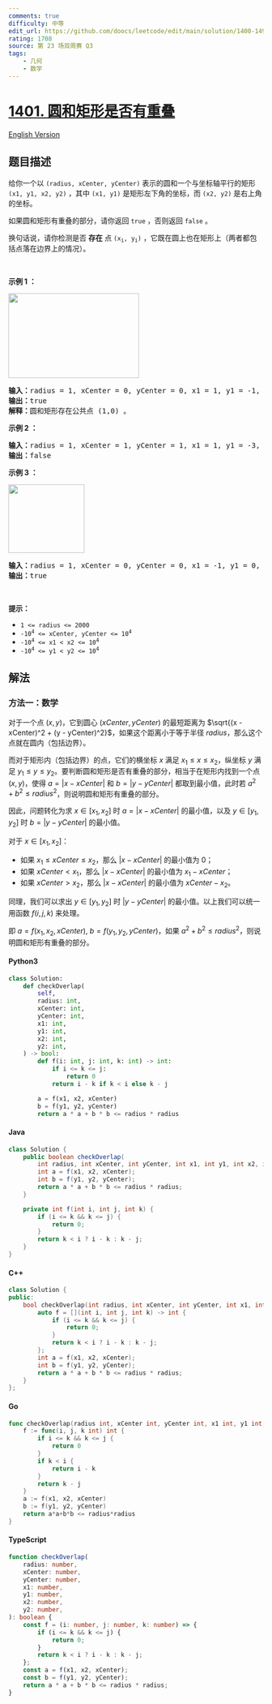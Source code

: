 ```yaml
---
comments: true
difficulty: 中等
edit_url: https://github.com/doocs/leetcode/edit/main/solution/1400-1499/1401.Circle%20and%20Rectangle%20Overlapping/README.md
rating: 1708
source: 第 23 场双周赛 Q3
tags:
    - 几何
    - 数学
---
```


<!-- problem:start -->

# [1401. 圆和矩形是否有重叠](https://leetcode.cn/problems/circle-and-rectangle-overlapping)

[English Version](/solution/1400-1499/1401.Circle%20and%20Rectangle%20Overlapping/README_EN.md)

## 题目描述

<!-- description:start -->

<p>给你一个以 <code>(radius, xCenter, yCenter)</code> 表示的圆和一个与坐标轴平行的矩形 <code>(x1, y1, x2, y2)</code> ，其中 <code>(x1, y1)</code> 是矩形左下角的坐标，而 <code>(x2, y2)</code> 是右上角的坐标。</p>

<p>如果圆和矩形有重叠的部分，请你返回 <code>true</code> ，否则返回 <code>false</code>&nbsp;。</p>

<p>换句话说，请你检测是否 <strong>存在</strong> 点 <code>(x<sub>i</sub>, y<sub>i</sub>)</code> ，它既在圆上也在矩形上（两者都包括点落在边界上的情况）。</p>

<p>&nbsp;</p>

<p><strong class="example">示例 1 ：</strong></p>
<img alt="" src="https://fastly.jsdelivr.net/gh/doocs/leetcode@main/solution/1400-1499/1401.Circle%20and%20Rectangle%20Overlapping/images/sample_4_1728.png" style="width: 258px; height: 167px;" />
<pre>
<strong>输入：</strong>radius = 1, xCenter = 0, yCenter = 0, x1 = 1, y1 = -1, x2 = 3, y2 = 1
<strong>输出：</strong>true
<strong>解释：</strong>圆和矩形存在公共点 (1,0) 。
</pre>

<p><strong class="example">示例 2 ：</strong></p>

<pre>
<strong>输入：</strong>radius = 1, xCenter = 1, yCenter = 1, x1 = 1, y1 = -3, x2 = 2, y2 = -1
<strong>输出：</strong>false
</pre>

<p><strong class="example">示例 3 ：</strong></p>
<img alt="" src="https://fastly.jsdelivr.net/gh/doocs/leetcode@main/solution/1400-1499/1401.Circle%20and%20Rectangle%20Overlapping/images/sample_2_1728.png" style="width: 150px; height: 135px;" />
<pre>
<strong>输入：</strong>radius = 1, xCenter = 0, yCenter = 0, x1 = -1, y1 = 0, x2 = 0, y2 = 1
<strong>输出：</strong>true
</pre>

<p>&nbsp;</p>

<p><strong>提示：</strong></p>

<ul>
	<li><code>1 &lt;= radius &lt;= 2000</code></li>
	<li><code>-10<sup>4</sup> &lt;= xCenter, yCenter &lt;= 10<sup>4</sup></code></li>
	<li><code>-10<sup>4</sup> &lt;= x1 &lt; x2 &lt;= 10<sup>4</sup></code></li>
	<li><code>-10<sup>4</sup> &lt;= y1 &lt; y2 &lt;= 10<sup>4</sup></code></li>
</ul>

<!-- description:end -->

## 解法

<!-- solution:start -->

### 方法一：数学

对于一个点 $(x, y)$，它到圆心 $(xCenter, yCenter)$ 的最短距离为 $\sqrt{(x - xCenter)^2 + (y - yCenter)^2}$，如果这个距离小于等于半径 $radius$，那么这个点就在圆内（包括边界）。

而对于矩形内（包括边界）的点，它们的横坐标 $x$ 满足 $x_1 \leq x \leq x_2$，纵坐标 $y$ 满足 $y_1 \leq y \leq y_2$。要判断圆和矩形是否有重叠的部分，相当于在矩形内找到一个点 $(x, y)$，使得 $a = |x - xCenter|$ 和 $b = |y - yCenter|$ 都取到最小值，此时若 $a^2 + b^2 \leq radius^2$，则说明圆和矩形有重叠的部分。

因此，问题转化为求 $x \in [x_1, x_2]$ 时 $a = |x - xCenter|$ 的最小值，以及 $y \in [y_1, y_2]$ 时 $b = |y - yCenter|$ 的最小值。

对于 $x \in [x_1, x_2]$：

-   如果 $x_1 \leq xCenter \leq x_2$，那么 $|x - xCenter|$ 的最小值为 $0$；
-   如果 $xCenter \lt x_1$，那么 $|x - xCenter|$ 的最小值为 $x_1 - xCenter$；
-   如果 $xCenter \gt x_2$，那么 $|x - xCenter|$ 的最小值为 $xCenter - x_2$。

同理，我们可以求出 $y \in [y_1, y_2]$ 时 $|y - yCenter|$ 的最小值。以上我们可以统一用函数 $f(i, j, k)$ 来处理。

即 $a = f(x_1, x_2, xCenter)$, $b = f(y_1, y_2, yCenter)$，如果 $a^2 + b^2 \leq radius^2$，则说明圆和矩形有重叠的部分。

<!-- tabs:start -->

#### Python3

```python
class Solution:
    def checkOverlap(
        self,
        radius: int,
        xCenter: int,
        yCenter: int,
        x1: int,
        y1: int,
        x2: int,
        y2: int,
    ) -> bool:
        def f(i: int, j: int, k: int) -> int:
            if i <= k <= j:
                return 0
            return i - k if k < i else k - j

        a = f(x1, x2, xCenter)
        b = f(y1, y2, yCenter)
        return a * a + b * b <= radius * radius
```

#### Java

```java
class Solution {
    public boolean checkOverlap(
        int radius, int xCenter, int yCenter, int x1, int y1, int x2, int y2) {
        int a = f(x1, x2, xCenter);
        int b = f(y1, y2, yCenter);
        return a * a + b * b <= radius * radius;
    }

    private int f(int i, int j, int k) {
        if (i <= k && k <= j) {
            return 0;
        }
        return k < i ? i - k : k - j;
    }
}
```

#### C++

```cpp
class Solution {
public:
    bool checkOverlap(int radius, int xCenter, int yCenter, int x1, int y1, int x2, int y2) {
        auto f = [](int i, int j, int k) -> int {
            if (i <= k && k <= j) {
                return 0;
            }
            return k < i ? i - k : k - j;
        };
        int a = f(x1, x2, xCenter);
        int b = f(y1, y2, yCenter);
        return a * a + b * b <= radius * radius;
    }
};
```

#### Go

```go
func checkOverlap(radius int, xCenter int, yCenter int, x1 int, y1 int, x2 int, y2 int) bool {
	f := func(i, j, k int) int {
		if i <= k && k <= j {
			return 0
		}
		if k < i {
			return i - k
		}
		return k - j
	}
	a := f(x1, x2, xCenter)
	b := f(y1, y2, yCenter)
	return a*a+b*b <= radius*radius
}
```

#### TypeScript

```ts
function checkOverlap(
    radius: number,
    xCenter: number,
    yCenter: number,
    x1: number,
    y1: number,
    x2: number,
    y2: number,
): boolean {
    const f = (i: number, j: number, k: number) => {
        if (i <= k && k <= j) {
            return 0;
        }
        return k < i ? i - k : k - j;
    };
    const a = f(x1, x2, xCenter);
    const b = f(y1, y2, yCenter);
    return a * a + b * b <= radius * radius;
}
```

<!-- tabs:end -->

<!-- solution:end -->

<!-- problem:end -->
